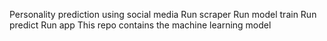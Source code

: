Personality prediction using social media
	Run scraper
	Run model train	
	Run predict
	Run app
This repo contains the machine learning model
